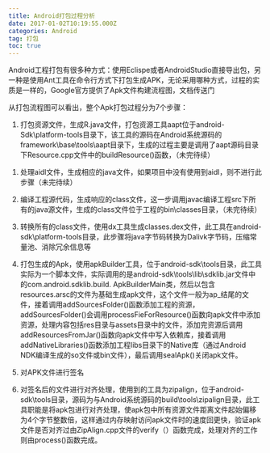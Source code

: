 ```yaml
---
title: Android打包过程分析
date: 2017-01-02T10:19:55.000Z
categories: Android
tag: 打包
toc: true
---
```


Android工程打包有很多种方式：使用Eclispe或者AndroidStudio直接导出包，另一种是使用Ant工具在命令行方式下打包生成APK，无论采用哪种方式，过程的实质是一样的，Google官方提供了Apk文件构建流程图，文档传送门

从打包流程图可以看出，整个Apk打包过程分为7个步骤：

1. 打包资源文件，生成R.java文件，打包资源工具aapt位于android-Sdk\platform-tools目录下，该工具的源码在Android系统源码的framework\base\tools\aapt目录下，生成的过程主要是调用了aapt源码目录下Resource.cpp文件中的buildResource()函数，（未完待续）

<!-- more -->

1. 处理aidl文件，生成相应的java文件，如果项目中没有使用到aidl，则不进行此步骤（未完待续）

2. 编译工程源代码，生成响应的class文件，这一步调用javac编译工程src下所有的java源文件，生成的class文件位于工程的bin\classes目录，（未完待续）

3. 转换所有的class文件，使用dx工具生成classes.dex文件，此工具在android-sdk\platform-tools目录，此步骤将java字节码转换为Dalivk字节码，压缩常量池、消除冗余信息等

4. 打包生成的Apk，使用apkBuilder工具，位于android-sdk\tools目录，此工具实际为一个脚本文件，实际调用的是android-sdk\tools\lib\sdklib.jar文件中的com.android.sdklib.build. ApkBuilderMain类，然后以包含resources.arsc的文件为基础生成apk文件，这个文件一般为ap_结尾的文件，接着调用addSourcesFolder()函数添加工程的资源，addSourcesFolder()会调用processFieForResource()函数向apk文件中添加资源，处理内容包括res目录与assets目录中的文件，添加完资源后调用addResourcesFromJar()函数向apk文件中写入依赖库，接着调用addNativeLibraries()函数添加工程libs目录下的Native库（通过Android NDK编译生成的so文件或bin文件），最后调用sealApk()关闭apk文件。

5. 对APK文件进行签名

6. 对签名后的文件进行对齐处理，使用到的工具为zipalign，位于android-sdk\tools目录，源码为与Android系统源码的build\tools\zipalign目录，此工具职能是将apk包进行对齐处理，使apk包中所有资源文件距离文件起始偏移为4个字节整数倍，这样通过内存映射访问apk文件时的速度回更快，验证apk文件是否对齐过由ZipAlign.cpp文件的verify（）函数完成，处理对齐的工作则由process()函数完成。
